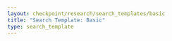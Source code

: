 ```yaml
---
layout: checkpoint/research/search_templates/basic
title: "Search Template: Basic"
type: search_template
---
```


<!--- This child document initializes the page in Jekyll. -->